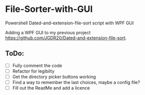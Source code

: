 # File-Sorter-with-GUI
Powershell Dated-and-extension-file-sort script with WPF GUI

Adding a WPF GUI to my previous project https://github.com/JGDR20/Dated-and-extension-file-sort.

## ToDo:
* [ ] Fully comment the code
* [ ] Refactor for legibilty
* [ ] Get the directory picker buttons working
* [ ] Find a way to remember the last choices, maybe a config file?
* [ ] Fill out the ReadMe and add a licence